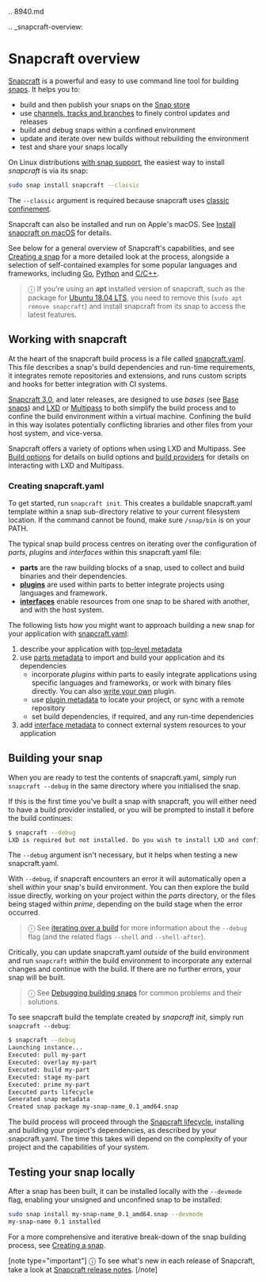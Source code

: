 .. 8940.md

.. _snapcraft-overview:

# Snapcraft overview

[Snapcraft](https://snapcraft.io/snapcraft) is a powerful and easy to use command line tool for building [snaps](https://snapcraft.io/docs/quickstart-guide). It helps you to:
- build and then publish your snaps on the [Snap store](https://snapcraft.io/store)
- use [channels, tracks and branches](https://snapcraft.io/docs/channels) to finely control updates and releases
- build and debug snaps within a confined environment
- update and iterate over new builds without rebuilding the environment
- test and share your snaps locally

On Linux distributions [with snap support](https://snapcraft.io/docs/installing-snapd), the easiest way to install *snapcraft* is via its snap:

```bash
sudo snap install snapcraft --classic
```
The `--classic` argument is required because snapcraft uses [classic confinement](snap-confinement.md).

Snapcraft can also be installed and run on Apple's macOS. See [Install snapcraft on macOS](installing-snapcraft.md#heading--macos) for details.

See below for a general overview of Snapcraft's capabilities, and see [Creating a snap](creating-a-snap.md) for a more detailed look at the process, alongside a selection of self-contained examples for some popular languages and frameworks, including [Go](go-applications.md), [Python](python-apps.md) and [C/C++](c-c-applications.md).

> ⓘ If you're using an **apt** installed version of snapcraft, such as the package for [Ubuntu 18.04 LTS](http://releases.ubuntu.com/18.04/), you need to remove this (`sudo apt remove snapcraft`) and install snapcraft from its snap to access the latest features.

## Working with snapcraft

At the heart of the snapcraft build process is a file called [snapcraft.yaml](the-snapcraft-yaml-schema.md). This file describes a snap's build dependencies and run-time requirements, it integrates remote repositories and extensions, and runs custom scripts and hooks for better integration with CI systems.

[Snapcraft 3.0](snapcraft-release-notes.md), and later releases, are designed to use *bases* (see [Base snaps](base-snaps.md)) and [LXD](https://linuxcontainers.org/lxd/introduction/) or [Multipass](https://multipass.run/) to both simplify the build process and to confine the build environment within a virtual machine. Confining the build in this way isolates potentially conflicting libraries and other files from your host system, and vice-versa.

Snapcraft offers a variety of options when using LXD and Multipass. See [Build options](build-options.md) for details on build options and [build providers](t/build-on-lxd/4157) for details on interacting with LXD and Multipass.

<h3 id='heading--creating-snapcraft'>Creating snapcraft.yaml</h3>

To get started, run `snapcraft init`. This creates a buildable snapcraft.yaml template within a snap sub-directory relative to your current filesystem location. If the command cannot be found, make sure `/snap/bin` is on your PATH.

The typical snap build process centres on iterating over the configuration of  *parts*, *plugins* and *interfaces* within this snapcraft.yaml file:

- **parts** are the raw building blocks of a snap, used to collect and build binaries and their dependencies.
- **[plugins](snapcraft-plugins.md)** are used within parts to better integrate projects using languages and framework.
- **[interfaces](interface-management.md)** enable resources from one snap to be shared with another, and with the host system.

The following lists how you might want to approach building a new snap for your application with [snapcraft.yaml](the-snapcraft-yaml-schema.md):
 1. describe your application with [top-level metadata](snapcraft-top-level-metadata.md)
 1. use [parts metadata](snapcraft-parts-metadata.md) to import and build your application and its dependencies
    -  incorporate *plugins* within parts to easily integrate applications using specific languages and frameworks, or work with binary files directly. You can also [write your own](writing-local-plugins.md) plugin.
    - use [plugin metadata](supported-plugins.md) to locate your project, or sync with a remote repository
    - set build dependencies, if required, and any run-time dependencies
 1. add [interface metadata](snapcraft-app-and-service-metadata.md) to connect external system resources to your application

<h2 id='heading--building-your-snap'>Building your snap</h2>

When you are ready to test the contents of snapcraft.yaml, simply run `snapcraft --debug` in the same directory where you initialised the snap.

If this is the first time you've built a snap with snapcraft, you will either need to have a build provider installed, or you will be prompted to install it before the build continues:

```bash
$ snapcraft --debug
LXD is required but not installed. Do you wish to install LXD and configure it with the defaults? [y/N]: y
```

The `--debug` argument isn't necessary, but it helps when testing a new snapcraft.yaml.

With `--debug`, if snapcraft encounters an error it will automatically open a shell *within* your snap's build environment. You can then explore the build issue directly, working on your project within the *parts* directory, or the files being staged within *prime*, depending on the build stage when the error occurred.

> ⓘ  See [iterating over a build](iterating-over-a-build.md) for more information about the `--debug` flag (and the related flags `--shell` and `--shell-after`).

Critically, you can update snapcraft.yaml *outside* of the build environment and run `snapcraft` *within* the build environment to incorporate any external changes and continue with the build. If there are no further errors, your snap will be built.

> ⓘ  See [Debugging building snaps](debugging-building-snaps.md) for common problems and their solutions.

To see snapcraft build the template created by *snapcraft init*, simply run `snapcraft --debug`:

```bash
$ snapcraft --debug
Launching instance...
Executed: pull my-part
Executed: overlay my-part
Executed: build my-part
Executed: stage my-part
Executed: prime my-part
Executed parts lifecycle
Generated snap metadata
Created snap package my-snap-name_0.1_amd64.snap
```

The build process will proceed through the [Snapcraft lifecycle](parts-lifecycle.md), installing and building your project's dependencies, as described by your snapcraft.yaml. The time this takes will depend on the complexity of your project and the capabilities of your system.

<h2 id='heading--testing'>Testing your snap locally</h2>

After a snap has been built, it can be installed locally with the `--devmode` flag, enabling your unsigned and unconfined snap to be installed:

```bash
sudo snap install my-snap-name_0.1_amd64.snap --devmode
my-snap-name 0.1 installed
```
For a more comprehensive and iterative break-down of the snap building process, see [Creating a snap](creating-a-snap.md).

[note type="important"]
ⓘ To see what's new in each release of Snapcraft, take a look at [Snapcraft release notes](snapcraft-release-notes.md).
[/note]